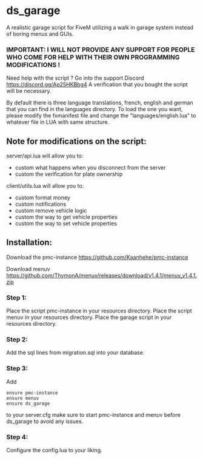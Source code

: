 # ds_garage
A realistic garage script for FiveM utilizing a walk in garage system instead of boring menus and GUIs.

### IMPORTANT: I WILL NOT PROVIDE ANY SUPPORT FOR PEOPLE WHO COME FOR HELP WITH THEIR OWN PROGRAMMING MODIFICATIONS ! 

Need help with the script ? Go into the support Discord https://discord.gg/Ap25HKBbg4
A verification that you bought the script will be necessary.

By default there is three language translations, french, english and german that you can find in the languages directory.
To load the one you want, please modify the fxmanifest file and change the "languages/english.lua" to whatever file in LUA with same structure.

## Note for modifications on the script:

server/api.lua will allow you to:
- custom what happens when you disconnect from the server
- custom the verification for plate ownership

client/utils.lua will allow you to:
- custom format money
- custom notifications
- custom remove vehicle logic
- custom the way to get vehicle properties 
- custom the way to set vehicle properties 

## Installation:
Download the pmc-instance https://github.com/Kaanhehe/pmc-instance

Download menuv https://github.com/ThymonA/menuv/releases/download/v1.4.1/menuv_v1.4.1.zip

### Step 1:
Place the script pmc-instance in your resources directory.
Place the script menuv in your resources directory.
Place the garage script in your resources directory.

### Step 2:
Add the sql lines from migration.sql into your database.

### Step 3:
Add
```
ensure pmc-instance
ensure menuv
ensure ds_garage
```
to your server.cfg
make sure to start pmc-instance and menuv before ds_garage to avoid any issues.

### Step 4:
Configure the config.lua to your liking.